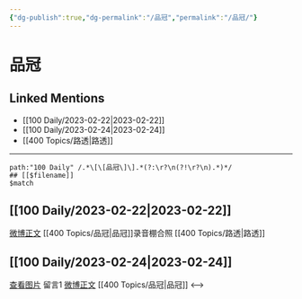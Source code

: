 ```yaml
---
{"dg-publish":true,"dg-permalink":"/品冠","permalink":"/品冠/"}
---
```


# 品冠

## Linked Mentions
- [[100 Daily/2023-02-22\|2023-02-22]]
- [[100 Daily/2023-02-24\|2023-02-24]]
- [[400 Topics/路透\|路透]]


---

```expander
path:"100 Daily" /.*\[\[品冠\]\].*(?:\r?\n(?!\r?\n).*)*/
## [[$filename]]
$match
```
## [[100 Daily/2023-02-22\|2023-02-22]]
[微博正文](https://weibo.com/detail/4872005382046362) [[400 Topics/品冠\|品冠]]录音棚合照 ​​​[[400 Topics/路透\|路透]]

## [[100 Daily/2023-02-24\|2023-02-24]]
[查看图片](https://wx4.sinaimg.cn/large/0088n2Pggy1hbey0nok8zj30yi0793yw.jpg) 留言1 [微博正文](https://weibo.com/1394523250/4872005382046362) [[400 Topics/品冠\|品冠]]
<-->